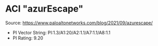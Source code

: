 # ACI "azurEscape"

Source: https://www.paloaltonetworks.com/blog/2021/09/azurescape/

- PI Vector String: PI:1.3/A1:20/A2:1.1/A7:1.1/A8:1.1
- PI Rating: 9.20

